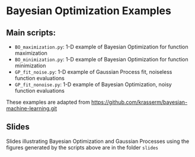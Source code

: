 # Bayesian Optimization Examples

## Main scripts:
 * ``BO_maximization.py``: 1-D example of Bayesian Optimization for function maximization 
 * ``BO_minimization.py``: 1-D example of Bayesian Optimization for function minimization 
 * ``GP_fit_noise.py``:  1-D example of Gaussian Process fit, noiseless function evaluations 
 * ``GP_fit_nonoise.py``: 1-D example of Bayesian Optimization, noisy function evaluations

These examples are adapted from https://github.com/krasserm/bayesian-machine-learning.git

 ## Slides
 Slides illustrating Bayesian Optimization and Gaussian Processes using the figures generated by the scripts above are in the folder ``slides``

